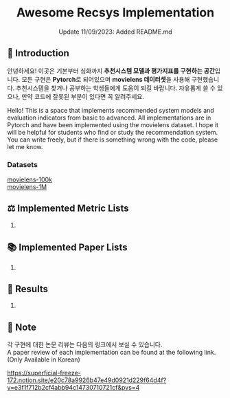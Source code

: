 # <div align="center"> Awesome Recsys Implementation </div>

<div align="center"> Update 11/09/2023: Added README.md </div>

## 🤗 Introduction

안녕하세요! 이곳은 기본부터 심화까지 **추천시스템 모델과 평가지표를 구현하는 공간**입니다. 모든 구현은 **Pytorch**로 되어있으며 **movielens 데이터셋**을 사용해 구현했습니다. 추천시스템을 찾거나 공부하는 학생들에게 도움이 되길 바랍니다. 자유롭게 쓸 수 있으나, 만약 코드에 잘못된 부분이 있다면 꼭 알려주세요.<br>

Hello! This is a space that implements recommended system models and evaluation indicators from basic to advanced. All implementations are in Pytorch and have been implemented using the movielens dataset. I hope it will be helpful for students who find or study the recommendation system. You can write freely, but if there is something wrong with the code, please let me know.<br>

### Datasets
[movielens-100k](https://grouplens.org/datasets/movielens/100k/)<br>
[movielens-1M](https://grouplens.org/datasets/movielens/1M/)<br>

## ⚖ Implemented Metric Lists
1. 

## 📚 Implemented Paper Lists
1. 

## 💯 Results
1. 

## 🔔 Note
각 구현에 대한 논문 리뷰는 다음의 링크에서 보실 수 있습니다.<br>
A paper review of each implementation can be found at the following link. (Only Available in Korean) <br>

https://superficial-freeze-172.notion.site/e20c78a9926b47e49d0921d229f64d4f?v=e3f1f712b2cf4abb94c14730710721cf&pvs=4
